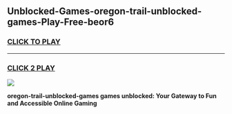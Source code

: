 
## Unblocked-Games-oregon-trail-unblocked-games-Play-Free-beor6
<h3>
<a href="https://premium76.site?title=oregon-trail-unblocked-games&ref=10A">CLICK TO PLAY</a></h3>
<hr>

<h3>
<a href="https://premium76.site?title=oregon-trail-unblocked-games&ref=10A">CLICK 2 PLAY</a>
  
</h3>

<a href="https://premium76.site?title=oregon-trail-unblocked-games&ref=10A"><img src="https://clearcache.store/games.png"></a>


**oregon-trail-unblocked-games games unblocked: Your Gateway to Fun and Accessible Online Gaming**
